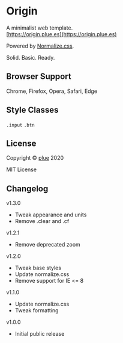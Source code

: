 
# Origin

A minimalist web template.  
[https://origin.plue.es](https://origin.plue.es)  

Powered by [Normalize.css](https://necolas.github.io/normalize.css).

Solid. Basic. Ready.  


## Browser Support

Chrome, Firefox, Opera, Safari, Edge


## Style Classes

`.input` `.btn`


## License

Copyright © [plue](https://plue.es) 2020 

MIT License


## Changelog

v1.3.0  
* Tweak appearance and units
* Remove .clear and .cf

v1.2.1  
* Remove deprecated zoom

v1.2.0  
* Tweak base styles
* Update normalize.css
* Remove support for IE <= 8

v1.1.0  
* Update normalize.css
* Tweak formatting

v1.0.0  
* Initial public release